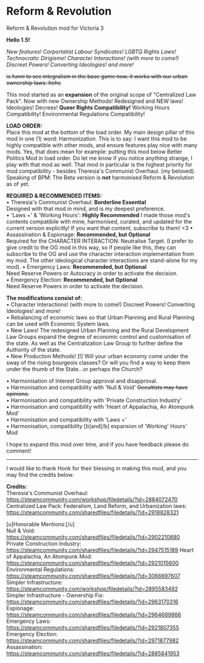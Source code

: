 # Reform & Revolution
Reform &amp; Revolution mod for Victoria 3

**Hello 1.5!**

*New features! Corportatist Labour Syndicates! LGBTQ Rights Laws! Technocratic Dirigisme! Character Interactions! (with more to come!) Discreet Powers! Converting Ideologies! and more!*

~~is funni to see integralism in the base game now. it works with our urban ownership laws. hehe~~

This mod started as an **expansion** of the original scope of "Centralized Law Pack". 
Now with new Ownership Methods! Redesigned and NEW laws! Ideologies! Decrees! **Queer Rights Compatibility!** Working Hours Compatibility! Environmental Regulations Compatibility!


__**LOAD ORDER:**__  
Place this mod at the bottom of the load order.  My main design pillar of this mod in one (1) word: Harmonization. This is to say: I want this mod to be highly compatible with other mods, and ensure features play nice with many mods. 
Yes, that does mean for example: putting this mod below Better Politics Mod in load order. Do let me know if you notice anything strange, I play with that mod as well. That mod in particular is the highest priority for mod compatibility - besides Theresia's Communist Overhaul. (my beloved).
Speaking of BPM: The Beta version is **not** harmonised  Reform & Revolution as of yet.

__**REQUIRED & RECOMMENDED ITEMS:**__  
  • Theresia's Communist Overhaul: **Borderline Essential**  
Designed with that mod in mind, and is my deepest preference.  
  • 'Laws +' & 'Working Hours': **Highly Recommended** 
I made those mod's contents compatibile with mine, harmonised, curated, and updated for the current version explicitly! If you want that content, subscribe to them! <3
  • Assassination & Espionage: **Recommended, but Optional**  
Required for the CHARACTER INTERACTION: Neutralise Target. (I prefer to give credit to the OG mod in this way, so if people like this, they can subscribe to the OG and use the character interaction implementation from my mod. The other ideological character interactions are stand-alone for my mod).
  • Emergency Laws: **Recommended, but Optional**  
Need Reserve Powers or Autocracy in order to activate the decision.  
  • Emergency Election: **Recommended, but Optional**  
Need Reserve Powers in order to activate the decision.

**The modifications consist of:**  
• Character Interactions! (with more to come!) Discreet Powers! Converting Ideologies! and more!  
• Rebalancing of economic laws so that Urban Planning and Rural Planning can be used with Economic System laws.  
• New Laws! The redesigned Urban Planning and the Rural Development Law Groups expand the degree of economic control and customisation of the state. As well as the Centralization Law Group to further define the Authority of the state.  
• New Production Methods! [!] Will your urban economy come under the sway of the rising bourgeois classes? Or will you find a way to keep them under the thumb of the State...or perhaps the Church?  

• Harmonisation of Interest Group approval and disapproval.  
• Harmonisation and compatibility with 'Null & Void' ~~Occultists may have opinions.~~  
• Harmonisation and compatibility with 'Private Construction Industry'  
• Harmonisation and compatibility with 'Heart of Appalachia, An Atompunk Mod'  
• Harmonisation and compatibility with 'Laws +'  
• Harmonisation, compatibility [b]and[/b] expansion of 'Working' Hours' Mod  

I hope to expand this mod over time, and if you have feedback please do comment!

_________________________________________________________________________________________________________________________________________________________________________

I would like to thank Honk for their blessing in making this mod, and you may find the credits below.

**Credits:**   
Theresia's Communist Overhaul:  
https://steamcommunity.com/workshop/filedetails/?id=2884072470  
Centralized Law Pack: Federalism, Land Reform, and Urbanization laws:  
https://steamcommunity.com/sharedfiles/filedetails/?id=2918828321

[u]Honorable Mentions:[/u]  
Null & Void:  
https://steamcommunity.com/sharedfiles/filedetails/?id=2902210880
Private Construction Industry:  
https://steamcommunity.com/sharedfiles/filedetails/?id=2947515189
Heart of Appalachia, An Atompunk Mod:  
https://steamcommunity.com/sharedfiles/filedetails/?id=2921015600
Environmental Regulations:  
https://steamcommunity.com/sharedfiles/filedetails/?id=3066697607
Simpler Infrastructure:  
https://steamcommunity.com/workshop/filedetails/?id=2895583492
Simpler Infrastructure - Ownership Fix:  
https://steamcommunity.com/sharedfiles/filedetails/?id=2963170316
Espionage:  
https://steamcommunity.com/sharedfiles/filedetails/?id=2964689866
Emergency Laws:  
https://steamcommunity.com/sharedfiles/filedetails/?id=2921807355
Emergency Election:  
https://steamcommunity.com/sharedfiles/filedetails/?id=2971877982
Assassination:  
https://steamcommunity.com/sharedfiles/filedetails/?id=2885841953
